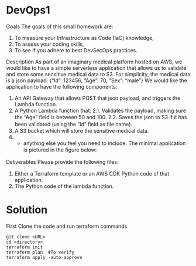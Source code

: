 # DevOps1
 Goals 
 The goals of this small homework are: 
 1. To measure your Infrastructure as Code (IaC) knowledge, 
 2. To assess your coding skills, 
 3. To see if you adhere to best DevSecOps practices. 

 
 Description 
 As part of an imaginary medical platform hosted on AWS, we would like to have a simple 
 serverless application that allows us to validate and store some sensitive medical data to S3. For 
 simplicity, the medical data is a json payload: 
 {“Id”: 123456, “Age”: 70, “Sex”: “male”} 
 We would like the application to have the following components: 
 1. An API Gateway that allows POST that json payload, and triggers the Lambda function. 
 2. A Python Lambda function that: 
 2.1. Validates the payload, making sure the “Age” ﬁeld is between 50 and 100. 
 2.2. Saves the json to S3 if it has been validated (using the “Id” ﬁeld as ﬁle name). 
 3. A S3 bucket which will store the sensitive medical data. 
 4. + anything else you feel you need to include. 
 The minimal application is pictured in the ﬁgure below: 

 Deliverables 
 Please provide the following ﬁles: 
 1. Either a Terraform template or an AWS CDK Python code of that application. 
 2. The Python code of the lambda function. 
 

# Solution
First Clone the code and run terraform commands. 

```
git clone <URL>
cd <directory>
terraform init
terraform plan  #To verify
terraform apply -auto-approve
```

